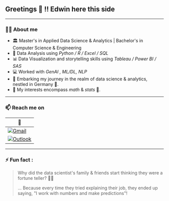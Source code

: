 ## Greetings 👋 !! Edwin here this side

---

### 🙋‍♂️ About me

- 🏛️ Master's in Applied Data Science & Analytics | Bachelor's in Computer Science & Engineering
- 🔎 Data Analysis using *Python / R / Excel / SQL*
- 📊 Data Visualization and storytelling skills using *Tableau / Power BI / SAS*
- 💻 Worked with *GenAI , ML/DL, NLP*
- 🚀 Embarking my journey in the realm of data science & analytics, nestled in Germany 🏰.
- 👀 My interests encompass *math* & *stats* 🧮.

---


### 📫 Reach me on

| 📧 | 
| ------ | 
| [![Gmail](https://img.shields.io/badge/Gmail-ffffff?style=for-the-badge&logo=gmail&logoColor=D14836)](mailto:edwinsamuel2020@gmail.com) |
| [![Outlook](https://img.shields.io/badge/Outlook-ffffff?style=for-the-badge&logo=microsoft-outlook&logoColor=0078D4)](mailto:edwinsamuel2020@outlook.com) |


---


### ⚡ Fun fact :

> Why did the data scientist's family & friends start thinking they were a fortune teller? 🧙‍♂️
> 
> ... Because every time they tried explaining their job, they ended up saying, "I work with numbers and make predictions"!

<!---
edwin-samuel-2020/edwin-samuel-2020 is a ✨ special ✨ repository because its `README.md` (this file) appears on your GitHub profile.
You can click the Preview link to take a look at your changes.
- 💞️ I’m looking to collaborate on ...
## 🌱 I’m currently learning ...

[![outlook_logo](https://github.com/edwin-samuel-2020/Logos/assets/151953389/3cda46bc-b985-4d77-88ae-7082f26a02ff)](mailto:edwinsamuel2020@outlook.com)

<a href="mailto:your-email@gmail.com">
  <img src="https://github.com/edwin-samuel-2020/Logos/assets/151953389/e0316a10-291d-4017-81fe-c1f221416194" alt="gmail_logo" width="80" height="50">
</a>
--->
